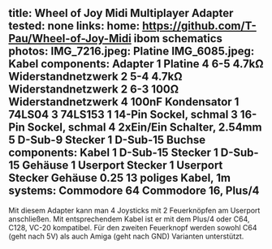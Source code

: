 title: Wheel of Joy Midi Multiplayer Adapter
tested: none
links:
    home: https://github.com/T-Pau/Wheel-of-Joy-Midi
    ibom
    schematics
photos:
    IMG_7216.jpeg: Platine
    IMG_6085.jpeg: Kabel
components: Adapter
    1 Platine
    4 6-5 4.7kΩ Widerstandnetzwerk
    2 5-4 4.7kΩ Widerstandnetzwerk
    2 6-3 100Ω Widerstandnetzwerk
    4 100nF Kondensator
    1 74LS04
    3 74LS153
    1 14-Pin Sockel, schmal
    3 16-Pin Sockel, schmal
    4 2xEin/Ein Schalter, 2.54mm
    5 D-Sub-9 Stecker
    1 D-Sub-15 Buchse
components: Kabel
    1 D-Sub-15 Stecker
    1 D-Sub-15 Gehäuse
    1 Userport Stecker
    1 Userport Stecker Gehäuse
    0.25 13 poliges Kabel, 1m
systems:
    Commodore 64
    Commodore 16, Plus/4
---
Mit diesem Adapter kann man 4 Joysticks mit 2 Feuerknöpfen am Userport anschließen. Mit entsprechendem Kabel ist er mit dem Plus/4 oder C64, C128, VC-20 kompatibel. Für den zweiten Feuerknopf werden sowohl C64 (geht nach 5V) als auch Amiga (geht nach GND) Varianten unterstützt.

